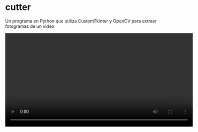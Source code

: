 # cutter
Un programa en Python que utiliza CustomTkinter y OpenCV para extraer fotogramas de un video

<video width="600" controls>
  <source src="git/muestra.mp4" type="video/webm">
  Tu navegador no soporta el elemento de video.
</video>
